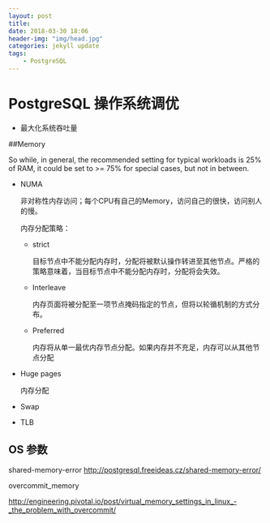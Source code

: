 ```yaml
---
layout: post
title: 
date: 2018-03-30 18:06
header-img: "img/head.jpg"
categories: jekyll update
tags:
    - PostgreSQL
---
```


# PostgreSQL 操作系统调优

+ 最大化系统吞吐量

##Memory 

So while, in general, the recommended setting for typical workloads is 25% of RAM, it could be set to >= 75% for special cases, but not in between.

+ NUMA

  非对称性内存访问；每个CPU有自己的Memory，访问自己的很快，访问别人的慢。

  内存分配策略：

  + strict

    目标节点中不能分配内存时，分配将被默认操作转进至其他节点。严格的策略意味着，当目标节点中不能分配内存时，分配将会失效。

  + Interleave

    内存页面将被分配至一项节点掩码指定的节点，但将以轮循机制的方式分布。

  + Preferred

    内存将从单一最优内存节点分配。如果内存并不充足，内存可以从其他节点分配

+ Huge pages

  内存分配

+ Swap

+ TLB

## OS 参数

shared-memory-error
http://postgresql.freeideas.cz/shared-memory-error/



overcommit_memory

http://engineering.pivotal.io/post/virtual_memory_settings_in_linux_-_the_problem_with_overcommit/